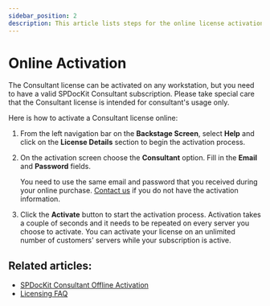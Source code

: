 ```yaml
---
sidebar_position: 2
description: This article lists steps for the online license activation.
---
```


# Online Activation

The Consultant license can be activated on any workstation, but you need to have a valid SPDocKit Consultant subscription. Please take special care that the Consultant license is intended for consultant's usage only.

Here is how to activate a Consultant license online:

1. From the left navigation bar on the **Backstage Screen**, select **Help** and click on the **License Details** section to begin the activation process.
2. On the activation screen choose the **Consultant** option. Fill in the **Email** and **Password** fields.

   You need to use the same email and password that you received during your online purchase. [Contact us](https://www.syskit.com/company/contact-us/) if you do not have the activation information.

3. Click the **Activate** button to start the activation process. Activation takes a couple of seconds and it needs to be repeated on every server you choose to activate. You can activate your license on an unlimited number of customers' servers while your subscription is active.

## Related articles:

* [SPDocKit Consultant Offline Activation](offline-activation.md)
* [Licensing FAQ](activation-faq.md)



